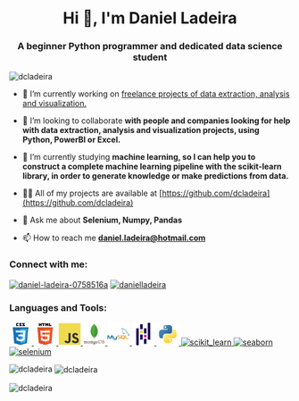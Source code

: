 <h1 align="center">Hi 👋, I'm Daniel Ladeira</h1>
<h3 align="center">A beginner Python programmer and dedicated data science student</h3>

<p align="left"> <img src="https://komarev.com/ghpvc/?username=dcladeira&label=Profile%20views&color=0e75b6&style=flat" alt="dcladeira" /> </p>

- 🔭 I’m currently working on [freelance projects of data extraction, analysis and visualization.](https://www.upwork.com/freelancers/~0142e6c1190b8fff9c?viewMode=1)

- 👯 I’m looking to collaborate **with people and companies looking for help with data extraction, analysis and visualization projects, using Python, PowerBI or Excel.**

- 🌱 I’m currently studying **machine learning, so I can help you to construct a complete machine learning pipeline with the scikit-learn library, in order to generate knowledge or make predictions from data.**

- 👨‍💻 All of my projects are available at [https://github.com/dcladeira](https://github.com/dcladeira)

- 💬 Ask me about **Selenium, Numpy, Pandas**

- 📫 How to reach me **daniel.ladeira@hotmail.com**

<h3 align="left">Connect with me:</h3>
<p align="left">
<a href="https://linkedin.com/in/daniel-ladeira-0758516a" target="blank"><img align="center" src="https://raw.githubusercontent.com/rahuldkjain/github-profile-readme-generator/master/src/images/icons/Social/linked-in-alt.svg" alt="daniel-ladeira-0758516a" height="30" width="40" /></a>
<a href="https://kaggle.com/danielladeira" target="blank"><img align="center" src="https://raw.githubusercontent.com/rahuldkjain/github-profile-readme-generator/master/src/images/icons/Social/kaggle.svg" alt="danielladeira" height="30" width="40" /></a>
</p>

<h3 align="left">Languages and Tools:</h3>
<p align="left"> <a href="https://www.w3schools.com/css/" target="_blank" rel="noreferrer"> <img src="https://raw.githubusercontent.com/devicons/devicon/master/icons/css3/css3-original-wordmark.svg" alt="css3" width="40" height="40"/> </a> <a href="https://www.w3.org/html/" target="_blank" rel="noreferrer"> <img src="https://raw.githubusercontent.com/devicons/devicon/master/icons/html5/html5-original-wordmark.svg" alt="html5" width="40" height="40"/> </a> <a href="https://developer.mozilla.org/en-US/docs/Web/JavaScript" target="_blank" rel="noreferrer"> <img src="https://raw.githubusercontent.com/devicons/devicon/master/icons/javascript/javascript-original.svg" alt="javascript" width="40" height="40"/> </a> <a href="https://www.mongodb.com/" target="_blank" rel="noreferrer"> <img src="https://raw.githubusercontent.com/devicons/devicon/master/icons/mongodb/mongodb-original-wordmark.svg" alt="mongodb" width="40" height="40"/> </a> <a href="https://www.mysql.com/" target="_blank" rel="noreferrer"> <img src="https://raw.githubusercontent.com/devicons/devicon/master/icons/mysql/mysql-original-wordmark.svg" alt="mysql" width="40" height="40"/> </a> <a href="https://pandas.pydata.org/" target="_blank" rel="noreferrer"> <img src="https://raw.githubusercontent.com/devicons/devicon/2ae2a900d2f041da66e950e4d48052658d850630/icons/pandas/pandas-original.svg" alt="pandas" width="40" height="40"/> </a> <a href="https://www.python.org" target="_blank" rel="noreferrer"> <img src="https://raw.githubusercontent.com/devicons/devicon/master/icons/python/python-original.svg" alt="python" width="40" height="40"/> </a> <a href="https://scikit-learn.org/" target="_blank" rel="noreferrer"> <img src="https://upload.wikimedia.org/wikipedia/commons/0/05/Scikit_learn_logo_small.svg" alt="scikit_learn" width="40" height="40"/> </a> <a href="https://seaborn.pydata.org/" target="_blank" rel="noreferrer"> <img src="https://seaborn.pydata.org/_images/logo-mark-lightbg.svg" alt="seaborn" width="40" height="40"/> </a> <a href="https://www.selenium.dev" target="_blank" rel="noreferrer"> <img src="https://raw.githubusercontent.com/detain/svg-logos/780f25886640cef088af994181646db2f6b1a3f8/svg/selenium-logo.svg" alt="selenium" width="40" height="40"/> </a> </p>

<p><img align="left" src="https://github-readme-stats.vercel.app/api/top-langs?username=dcladeira&show_icons=true&locale=en&layout=compact" alt="dcladeira" /></p>

<p>&nbsp;<img align="center" src="https://github-readme-stats.vercel.app/api?username=dcladeira&show_icons=true&locale=en" alt="dcladeira" /></p>

<p><img align="center" src="https://github-readme-streak-stats.herokuapp.com/?user=dcladeira&" alt="dcladeira" /></p>
